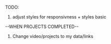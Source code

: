 TODO: 
1. adjust styles for responsivness + styles basic

--WHEN PROJECTS COMPLETED--
1. Change video/projects to my data/links